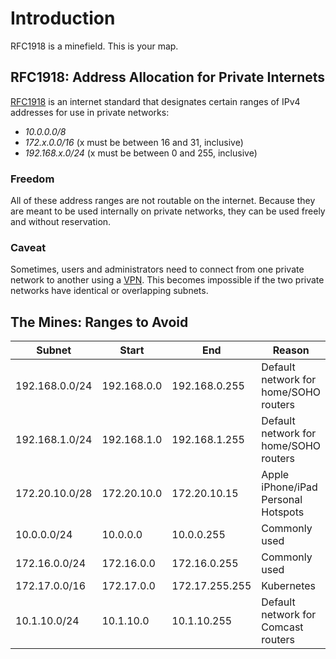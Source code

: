 # Introduction

RFC1918 is a minefield. This is your map.

## RFC1918: Address Allocation for Private Internets

[RFC1918](https://tools.ietf.org/html/rfc1918) is an internet standard that designates certain ranges of IPv4 addresses for use in private networks:

* *10.0.0.0/8*
* *172.x.0.0/16*  (x must be between 16 and 31, inclusive)
* *192.168.x.0/24*  (x must be between 0 and 255, inclusive)

### Freedom

All of these address ranges are not routable on the internet. Because they are meant to be used internally on private networks, they can be used freely and without reservation.

### Caveat

Sometimes, users and administrators need to connect from one private network to another using a [VPN](https://en.wikipedia.org/wiki/Virtual_private_network). This becomes impossible if the two private networks have identical or overlapping subnets.

## The Mines: Ranges to Avoid

| Subnet              | Start            | End            | Reason                                   |
| ------------------- | ---------------- | -------------- | ---------------------------------------- |
| 192.168.0.0/24      | 192.168.0.0      | 192.168.0.255  | Default network for home/SOHO routers    |
| 192.168.1.0/24      | 192.168.1.0      | 192.168.1.255  | Default network for home/SOHO routers    |
| 172.20.10.0/28      | 172.20.10.0      | 172.20.10.15   | Apple iPhone/iPad Personal Hotspots      |
| 10.0.0.0/24         | 10.0.0.0         | 10.0.0.255     | Commonly used                            |
| 172.16.0.0/24       | 172.16.0.0       | 172.16.0.255   | Commonly used                            |
| 172.17.0.0/16       | 172.17.0.0       | 172.17.255.255 | Kubernetes                               |
| 10.1.10.0/24        | 10.1.10.0        | 10.1.10.255    | Default network for Comcast routers      |
